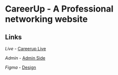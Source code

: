 # CareerUp - A Professional networking website


## Links

*Live* - [Careerup Live](https://careerup-sm48.onrender.com/)

*Admin* - [Admin Side](https://careerup-sm48.onrender.com/admin)

*Figma* - [Design](https://www.figma.com/file/aL7RovYZpaBt8aZoOdNNOW/CareerUp-Professional-Network?type=design&node-id=0%3A1&mode=design&t=SCntLb9nuX1678vR-1)